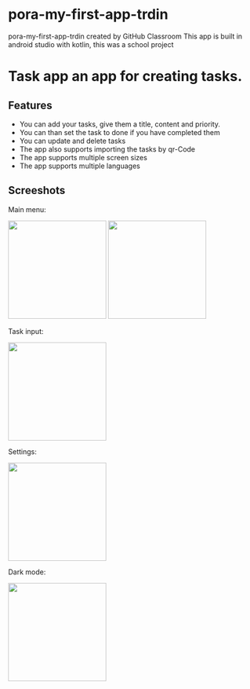 


# pora-my-first-app-trdin
pora-my-first-app-trdin created by GitHub Classroom
This app is built in android studio with kotlin, this was a school project

# Task app an app for creating tasks. 
## Features

- You can add your tasks, give them a title, content and priority.
- You can than set the task to done if you have completed them
- You can update and delete tasks
- The app also supports importing the tasks by qr-Code 
- The app supports multiple screen sizes
- The app supports multiple languages

## Screeshots 
Main menu: 

<img width="200px" src="https://user-images.githubusercontent.com/89972475/202698955-25b4e2f6-41bb-447c-8942-4f8816147490.png">



<img width="200px" src="https://user-images.githubusercontent.com/89972475/202698972-c4d506b9-a74d-4247-8c8b-ba4d5df30fb8.png">

Task input:

<img width="200px" src="https://user-images.githubusercontent.com/89972475/202698979-155768d7-ddca-413f-bb8c-95551b48fa4f.png">

Settings:

<img width="200px" src="https://user-images.githubusercontent.com/89972475/202698990-a2e96588-ab3c-4ed4-ad81-48d93e8a0adc.png">

Dark mode:

<img width="200px" src="https://user-images.githubusercontent.com/89972475/202699005-553a7dd7-f059-43ca-8608-3955f3f2f6f6.png">
